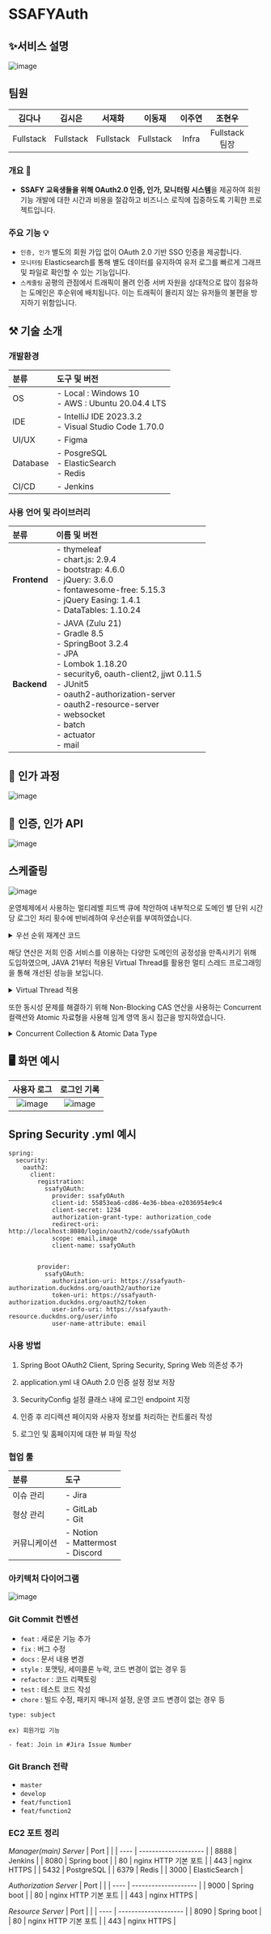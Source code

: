 # SSAFYAuth

## ✨서비스 설명

![image](https://github.com/louis-cho/SSAFYOAuth/assets/38391852/f14c53b6-1ed3-48f1-a83c-b736e6d03e3b)

## 팀원

| **김다나** | **김시은** | **서재화** | **이동재** | **이주연** |     **조현우**      |
| :--------: | :--------: | :--------: | :--------: | :--------: | :-----------------: |
| Fullstack  | Fullstack  | Fullstack  | Fullstack  |   Infra    | Fullstack <br> 팀장 |

### 개요 🧾

- **SSAFY 교육생들을 위해 OAuth2.0 인증, 인가, 모니터링 시스템**을 제공하여 회원 기능 개발에 대한 시간과 비용을 절감하고 비즈니스 로직에 집중하도록 기획한 프로젝트입니다.

### 주요 기능 💡

- `인증, 인가` 별도의 회원 가입 없이 OAuth 2.0 기반 SSO 인증을 제공합니다.
- `모니터링` Elasticsearch를 통해 별도 데이터를 유지하여 유저 로그를 빠르게 그래프 및 파일로 확인할 수 있는 기능입니다.
- `스케줄링` 공평의 관점에서 트래픽이 몰려 인증 서버 자원을 상대적으로 많이 점유하는 도메인은 후순위에 배치됩니다. 이는 트래픽이 몰리지 않는 유저들의 불편을 방지하기 위함입니다.

## ⚒️ 기술 소개

### 개발환경

| 분류     | 도구 및 버전                                             |
| :------- | :------------------------------------------------------- |
| OS       | - Local : Windows 10 <br> - AWS : Ubuntu 20.04.4 LTS     |
| IDE      | - IntelliJ IDE 2023.3.2 <br> - Visual Studio Code 1.70.0 |
| UI/UX    | - Figma                                                  |
| Database | - PosgreSQL <br> - ElasticSearch <br> - Redis            |
| CI/CD    | - Jenkins                                                |

### 사용 언어 및 라이브러리

| 분류         | 이름 및 버전                                                                                                                                                                                                                                                                      |
| :----------- | :-------------------------------------------------------------------------------------------------------------------------------------------------------------------------------------------------------------------------------------------------------------------------------- |
| **Frontend** | - thymeleaf <br> - chart.js: 2.9.4 <br> - bootstrap: 4.6.0 <br> - jQuery: 3.6.0 <br> - fontawesome-free: 5.15.3 <br> - jQuery Easing: 1.4.1 <br> - DataTables: 1.10.24                                                                                                            |
| **Backend**  | - JAVA (Zulu 21) <br> - Gradle 8.5 <br> - SpringBoot 3.2.4 <br> - JPA <br> - Lombok 1.18.20 <br> - security6, oauth-client2, jjwt 0.11.5 <br> - JUnit5 <br> - oauth2-authorization-server <br> - oauth2-resource-server <br> - websocket <br> - batch <br> - actuator <br> - mail |

## 🔎 인가 과정

![image](https://github.com/louis-cho/SSAFYOAuth/assets/38391852/d729e6f0-4733-4ef5-ba8b-b771d61ab096)

## 🔎 인증, 인가 API

![image](https://github.com/louis-cho/SSAFYOAuth/assets/38391852/a4e06c12-4c70-43e3-aa39-f2b94ff7e668)

## 스케줄링

![image](https://github.com/louis-cho/SSAFYOAuth/assets/38391852/3b62f563-22ae-4030-8dc5-e55eb580683a)

운영체제에서 사용하는 멀티레벨 피드백 큐에 착안하여 내부적으로 도메인 별 단위 시간 당 로그인 처리 횟수에 반비례하여 우선순위를 부여하였습니다.

<details>
<summary>우선 순위 재계산 코드</summary>

```java
    @Scheduled(fixedRate = 5000)
    private void schedulePriorityRestoration() {
        LocalDateTime current = LocalDateTime.now();
        AtomicInteger qSize = new AtomicInteger();

        for (ConcurrentLinkedQueue<PriorityQueueNode> queue : procs) {
            Iterator<PriorityQueueNode> iterator = queue.iterator();
            while (iterator.hasNext()) {
                PriorityQueueNode node = iterator.next();
                qSize.addAndGet(node.getRequests().size());
                if (node.getLastAccessTime() != null && node.getLastAccessTime().plusSeconds(10).isBefore(current)) {
                    restorePriority(node, iterator); // restorePriority에 iterator를 전달하여 제거 수행
                }
            }
        }
        queueSize = qSize;
    }

    private void restorePriority(PriorityQueueNode node, Iterator<PriorityQueueNode> iterator) {
        int currentPriority = getCurrentPriority(node.getTeamId());
        int newPriority = Math.max(0, currentPriority / 10);
        teamTpsMap.get(node.getTeamId()).set(newPriority);

        iterator.remove(); // 안전하게 현재 요소를 제거
        procs[newPriority].add(node); // 새 우선순위에 노드를 추가
    }

```

</details>

해당 연산은 저희 인증 서비스를 이용하는 다양한 도메인의 공정성을 만족시키기 위해 도입하였으며, JAVA 21부터 적용된 Virtual Thread를 활용한 멀티 스레드 프로그래밍을 통해 개선된 성능을 보입니다.

<details>
<summary>Virtual Thread 적용</summary>

```java

public class AuthorizationApplication implements ApplicationRunner {

  private final VirtualThreadExecutor virtualThreadExecutor;
  private final LoginQueueManager loginQueueManager;

  @Override
  public void run(ApplicationArguments args) throws Exception {
    	virtualThreadExecutor.execute(loginQueueManager);
  }
}
```

</details>

또한 동시성 문제를 해결하기 위해 Non-Blocking CAS 연산을 사용하는 Concurrent 컬랙션와 Atomic 자료형을 사용해 임계 영역 동시 접근을 방지하였습니다.

<details>
<summary>Concurrent Collection & Atomic Data Type</summary>

```java
@Component
public class LoginQueueManager implements Runnable {
    private final ConcurrentLinkedQueue<PriorityQueueNode>[] procs;
    private final ConcurrentHashMap<Integer, PriorityQueueNode> teamNodes;
    private ConcurrentHashMap<Integer, AtomicInteger> teamTpsMap;

    private final LoginController loginController;
    @Getter
    private AtomicInteger queueSize;
    private static final int NUM_PRIORITIES = 100;
    ...
}
```

</details>

## 🖥️ 화면 예시

|                                            **사용자 로그**                                             |                                            **로그인 기록**                                             |
| :----------------------------------------------------------------------------------------------------: | :----------------------------------------------------------------------------------------------------: |
| ![image](https://github.com/louis-cho/SSAFYOAuth/assets/38391852/b73a0a68-2514-4e86-9d76-3ab22115c7d9) | ![image](https://github.com/louis-cho/SSAFYOAuth/assets/38391852/4b1d241f-4d32-46cb-94aa-d2a539215731) |

## Spring Security .yml 예시

```
spring:
  security:
    oauth2:
      client:
        registration:
          ssafyOAuth:
            provider: ssafyOAuth
            client-id: 55853ea6-cd86-4e36-bbea-e2036954e9c4
            client-secret: 1234
            authorization-grant-type: authorization_code
            redirect-uri: http://localhost:8080/login/oauth2/code/ssafyOAuth
            scope: email,image
            client-name: ssafyOAuth


        provider:
          ssafyOAuth:
            authorization-uri: https://ssafyauth-authorization.duckdns.org/oauth2/authorize
            token-uri: https://ssafyauth-authorization.duckdns.org/oauth2/token
            user-info-uri: https://ssafyauth-resource.duckdns.org/user/info
            user-name-attribute: email
```

### 사용 방법

1. Spring Boot OAuth2 Client, Spring Security, Spring Web 의존성 추가

2. application.yml 내 OAuth 2.0 인증 설정 정보 저장

3. SecurityConfig 설정 클래스 내에 로그인 endpoint 지정

4. 인증 후 리디렉션 페이지와 사용자 정보를 처리하는 컨트롤러 작성

5. 로그인 및 홈페이지에 대한 뷰 파일 작성

### 협업 툴

| 분류         | 도구                                      |
| :----------- | :---------------------------------------- |
| 이슈 관리    | - Jira                                    |
| 형상 관리    | - GitLab <br> - Git                       |
| 커뮤니케이션 | - Notion <br> - Mattermost <br> - Discord |

### 아키텍처 다이어그램

![image](https://github.com/louis-cho/SSAFYOAuth/assets/38391852/d1c1f44e-bc09-470f-8a9f-5633e82929dc)

### Git Commit 컨벤션

- `feat` : 새로운 기능 추가
- `fix` : 버그 수정
- `docs` : 문서 내용 변경
- `style` : 포맷팅, 세미콜론 누락, 코드 변경이 없는 경우 등
- `refactor` : 코드 리팩토링
- `test` : 테스트 코드 작성
- `chore` : 빌드 수정, 패키지 매니저 설정, 운영 코드 변경이 없는 경우 등

```
type: subject

ex) 회원가입 기능

- feat: Join in #Jira Issue Number
```

### Git Branch 전략

- `master`
- `develop`
- `feat/function1`
- `feat/function2`

### EC2 포트 정리

_Manager(main) Server_
| Port | |
| ---- | -------------------- |
| 8888 | Jenkins |
| 8080 | Spring boot |
| 80 | nginx HTTP 기본 포트 |
| 443 | nginx HTTPS |
| 5432 | PostgreSQL |
| 6379 | Redis |
| 3000 | ElasticSearch |

_Authorization Server_
| Port | |
| ---- | -------------------- |
| 9000 | Spring boot |
| 80 | nginx HTTP 기본 포트 |
| 443 | nginx HTTPS |

_Resource Server_
| Port | |
| ---- | -------------------- |
| 8090 | Spring boot |
| 80 | nginx HTTP 기본 포트 |
| 443 | nginx HTTPS |
